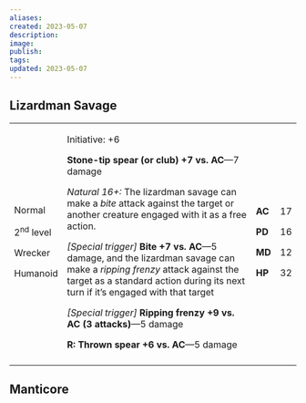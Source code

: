 ```yaml
---
aliases: 
created: 2023-05-07
description: 
image: 
publish: 
tags: 
updated: 2023-05-07
---
```


## Lizardman Savage

<table>
<colgroup>
<col style="width: 16%" />
<col style="width: 72%" />
<col style="width: 5%" />
<col style="width: 5%" />
</colgroup>
<tbody>
<tr class="odd">
<td><p>Normal</p>
<p>2<sup>nd</sup> level</p>
<p>Wrecker</p>
<p>Humanoid</p></td>
<td><p>Initiative: +6</p>
<p><strong>Stone-tip spear (or club) +7 vs. AC</strong>—7 damage</p>
<p><em>Natural 16+:</em> The lizardman savage can make a <em>bite</em>
attack against the target or another creature engaged with it as a free
action.</p>
<p><em>[Special trigger]</em> <strong>Bite +7 vs. AC</strong>—5 damage,
and the lizardman savage can make a <em>ripping frenzy</em> attack
against the target as a standard action during its next turn if it’s
engaged with that target</p>
<p><em>[Special trigger]</em> <strong>Ripping frenzy +9 vs. AC (3
attacks)</strong>—5 damage</p>
<p><strong>R: Thrown spear +6 vs. AC</strong>—5 damage</p></td>
<td><p><strong>AC</strong></p>
<p><strong>PD</strong></p>
<p><strong>MD</strong></p>
<p><strong>HP</strong></p></td>
<td><p>17</p>
<p>16</p>
<p>12</p>
<p>32</p></td>
</tr>
<tr class="even">
<td></td>
<td></td>
<td></td>
<td></td>
</tr>
</tbody>
</table>

## Manticore